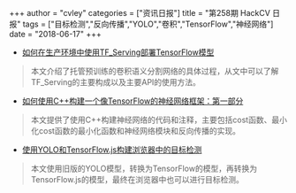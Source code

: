 +++
author = "cvley"
categories = ["资讯日报"]
title = "第258期 HackCV 日报"
tags = ["目标检测","反向传播","YOLO","卷积","TensorFlow","神经网络"]
date = "2018-06-17"
+++

- [如何在生产环境中使用TF_Serving部署TensorFlow模型](https://medium.freecodecamp.org/how-to-deploy-tensorflow-models-to-production-using-tf-serving-4b4b78d41700?from=hackcv&hmsr=hackcv.com&utm_medium=hackcv.com&utm_source=hackcv.com)

> 本文介绍了托管预训练的卷积语义分割网络的具体过程，从文中可以了解TF_Serving的主要构成以及主要API的使用方法。

- [如何使用C++构建一个像TensorFlow的神经网络框架：第一部分](https://medium.com/@eyfmharb/how-to-build-a-neural-network-framework-like-tensorflow-in-c-part-1-56f54c672852?from=hackcv&hmsr=hackcv.com&utm_medium=hackcv.com&utm_source=hackcv.com)

> 本文提供了使用C++构建神经网络的代码和注释，主要包括cost函数、最小化cost函数的最小化函数和神经网络模块和反向传播的实现。

- [使用YOLO和TensorFlow.js构建浏览器中的目标检测](https://towardsdatascience.com/in-browser-object-detection-using-yolo-and-tensorflow-js-d2a2b7429f7c?from=hackcv&hmsr=hackcv.com&utm_medium=hackcv.com&utm_source=hackcv.com)

> 本文使用旧版的YOLO模型，转换为TensorFlow的模型，再转换为TensorFlow.js的模型，最终在浏览器中也可以进行目标检测。

